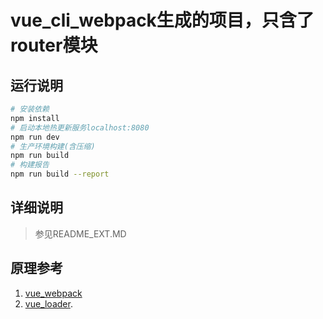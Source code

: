 # vue_cli_webpack生成的项目，只含了router模块

## 运行说明

``` bash
# 安装依赖
npm install
# 启动本地热更新服务localhost:8080
npm run dev
# 生产环境构建(含压缩)
npm run build
# 构建报告
npm run build --report
```

## 详细说明
> 参见README_EXT.MD

## 原理参考
1. [vue_webpack](http://vuejs-templates.github.io/webpack/)
2. [vue_loader](http://vuejs.github.io/vue-loader).
